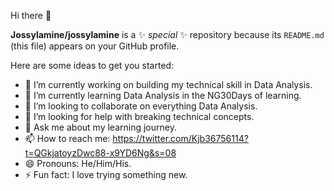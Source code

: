 Hi there 👋


**Jossylamine/jossylamine** is a ✨ _special_ ✨ repository because its `README.md` (this file) appears on your GitHub profile.

Here are some ideas to get you started:

- 🔭 I’m currently working on building my technical skill in Data Analysis.
- 🌱 I’m currently learning Data Analysis in the NG30Days of learning.
- 👯 I’m looking to collaborate on everything Data Analysis.
- 🤔 I’m looking for help with breaking technical concepts.
- 💬 Ask me about my learning journey.
- 📫 How to reach me: https://twitter.com/Kjb36756114?t=QGkjatoyzDwc88-x9YD6Ng&s=08
- 😄 Pronouns: He/Him/His.
- ⚡ Fun fact: I love trying something new.
